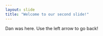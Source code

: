 ```yaml
---
layout: slide
title: "Welcome to our second slide!"
---
```

Dan was here.
Use the left arrow to go back!
